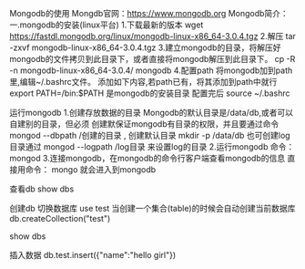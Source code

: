 ﻿Mongodb的使用
Mongdb官网：https://www.mongodb.org
Mongodb简介：
一.mongodb的安装(linux平台)
1.下载最新的版本
 wget https://fastdl.mongodb.org/linux/mongodb-linux-x86_64-3.0.4.tgz 
2.解压
 tar -zxvf mongodb-linux-x86_64-3.0.4.tgz
3.建立mongodb的目录，将解压好mongodb的文件拷贝到此目录下，或者直接将mongodb解压到此目录下。
 cp  -R -n mongodb-linux-x86_64-3.0.4/ mongodb
4.配置path
 将mongodb加到path里,编辑~/.bashrc文件。
添加如下内容,若path已有，将其添加到path中就行
export PATH=<mongodb-install-directory>/bin:$PATH 
<mongodb-install-directory> 是mongodb的安装目录
配置完后
 source  ~/.bashrc

运行mongodb
1.创建存放数据的目录
 Mongodb的默认目录是/data/db,或者可以自建别的目录，但必须
 创建默保证mongodb有目录的权限，并且要通过命令
 mongod --dbpath /创建的目录 ,
 创建默认目录
 mkdir -p /data/db
 也可创建log目录通过
mongod --logpath /log目录
来设置log的目录
2.运行mongodb
命令：
mongod
3.连接mongodb，在mongodb的命令行客户端查看mongodb的信息
直接用命令：
mongo
就会进入到mongodb

查看db
show dbs

创建db
切换数据库
use test
当创建一个集合(table)的时候会自动创建当前数据库
db.createCollection("test")

show dbs

插入数据
db.test.insert({"name":"hello girl"})



